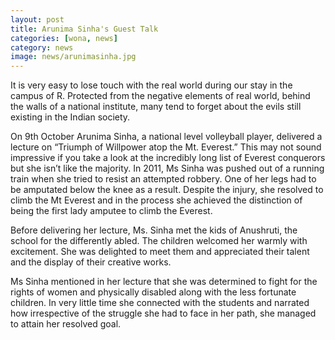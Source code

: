 ```yaml
---
layout: post
title: Arunima Sinha's Guest Talk
categories: [wona, news]
category: news
image: news/arunimasinha.jpg
---
```

It is very easy to lose touch with the real world during our stay in the campus of R. Protected from the negative elements of real world, behind the walls of a national institute, many tend to forget about the evils still existing in the Indian society.

On 9th October Arunima Sinha, a national level volleyball player, delivered a lecture on “Triumph of Willpower atop the Mt. Everest.” This may not sound impressive if you take a look at the incredibly long list of Everest conquerors but she isn’t like the majority. In 2011, Ms Sinha was pushed out of a running train when she tried to resist an attempted robbery. One of her legs had to be amputated below the knee as a result. Despite the injury, she resolved to climb the Mt Everest and in the process she achieved the distinction of being the first lady amputee to climb the Everest.

Before delivering her lecture, Ms. Sinha met the kids of Anushruti, the school for the differently abled. The children welcomed her warmly with excitement. She was delighted to meet them and appreciated their talent and the display of their creative works.

Ms Sinha mentioned in her lecture that she was determined to fight for the rights of women and physically disabled along with the less fortunate children. In very little time she connected with the students and narrated how irrespective of the struggle she had to face in her path, she managed to attain her resolved goal.